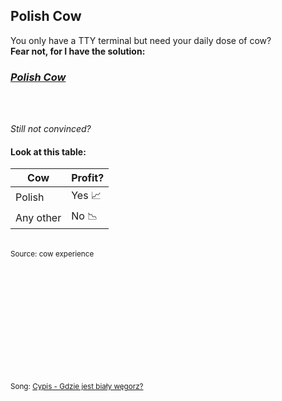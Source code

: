 ## Polish Cow

You only have a TTY terminal but need your daily dose of cow?  
**Fear not, for I have the solution:**  

### ***[Polish Cow](https://github.com/Sv443/PolishCow/releases)***  
  
<br><br>

*Still not convinced?*  
#### **Look at this table:**

| Cow | Profit? |
| --- | --- |
| Polish | Yes 📈 |
| Any other | No 📉 |

<br>
<sub>Source: cow experience</sub>



<br><br><br><br><br><br><br><br><br><br>

<sub>Song: [Cypis - Gdzie jest biały węgorz?](https://www.youtube.com/watch?v=6GCng7cjJ7M)</sub>